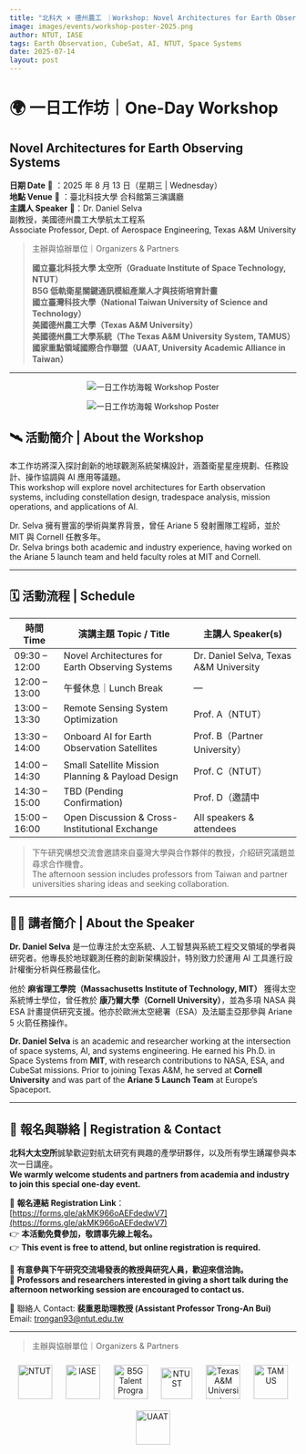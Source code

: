 ```yaml
---
title: "北科大 × 德州農工 ｜Workshop: Novel Architectures for Earth Observing Systems"
image: images/events/workshop-poster-2025.png
author: NTUT, IASE
tags: Earth Observation, CubeSat, AI, NTUT, Space Systems
date: 2025-07-14
layout: post
---
```


# 🌍 一日工作坊｜One-Day Workshop  
## **Novel Architectures for Earth Observing Systems**

**日期 Date** 📅 ：2025 年 8 月 13 日（星期三 | Wednesday）  
**地點 Venue** 📍 ：臺北科技大學 合科館第三演講廳  
**主講人 Speaker** 🎤：Dr. Daniel Selva  
副教授，美國德州農工大學航太工程系  
Associate Professor, Dept. of Aerospace Engineering, Texas A&M University  

> 主辦與協辦單位｜Organizers & Partners  
>  
> **國立臺北科技大學 太空所（Graduate Institute of Space Technology, NTUT）**  
> **B5G 低軌衛星關鍵通訊模組產業人才與技術培育計畫**  
> **國立臺灣科技大學（National Taiwan University of Science and Technology）**  
> **美國德州農工大學（Texas A&M University）**  
> **美國德州農工大學系統（The Texas A&M University System, TAMUS）**  
> **國家重點領域國際合作聯盟（UAAT, University Academic Alliance in Taiwan）**

---
<p align="center">
  <img src="/images/blogs/poster-openworkshop-ntut.jpg" alt="一日工作坊海報 Workshop Poster" style="max-width: 100%; height: auto;">
</p>
<p align="center">
  <img src="/images/blogs/poster-openworkshop-ntut-2.jpg" alt="一日工作坊海報 Workshop Poster" style="max-width: 100%; height: auto;">
</p>

## 🛰 活動簡介 | About the Workshop

本工作坊將深入探討創新的地球觀測系統架構設計，涵蓋衛星星座規劃、任務設計、操作協調與 AI 應用等議題。  
This workshop will explore novel architectures for Earth observation systems, including constellation design, tradespace analysis, mission operations, and applications of AI.

Dr. Selva 擁有豐富的學術與業界背景，曾任 Ariane 5 發射團隊工程師，並於 MIT 與 Cornell 任教多年。  
Dr. Selva brings both academic and industry experience, having worked on the Ariane 5 launch team and held faculty roles at MIT and Cornell.

---

## 🗓 活動流程 | Schedule

| 時間 Time       | 演講主題 Topic / Title                            | 主講人 Speaker(s)                               |
|----------------|--------------------------------------------------|-------------------------------------------------|
| 09:30 – 12:00  | Novel Architectures for Earth Observing Systems  | Dr. Daniel Selva, Texas A&M University          |
| 12:00 – 13:00  | 午餐休息｜Lunch Break                             | —                                               |
| 13:00 – 13:30  | Remote Sensing System Optimization                | Prof. A（NTUT）                                 |
| 13:30 – 14:00  | Onboard AI for Earth Observation Satellites       | Prof. B（Partner University）                   |
| 14:00 – 14:30  | Small Satellite Mission Planning & Payload Design | Prof. C（NTUT）                                 |
| 14:30 – 15:00  | TBD (Pending Confirmation)                        | Prof. D（邀請中 | Pending）                     |
| 15:00 – 16:00  | Open Discussion & Cross-Institutional Exchange    | All speakers & attendees                        |

> 下午研究構想交流會邀請來自臺灣大學與合作夥伴的教授，介紹研究議題並尋求合作機會。  
> The afternoon session includes professors from Taiwan and partner universities sharing ideas and seeking collaboration.

---

## 👨‍🏫 講者簡介 | About the Speaker

**Dr. Daniel Selva** 是一位專注於太空系統、人工智慧與系統工程交叉領域的學者與研究者。他專長於地球觀測任務的創新架構設計，特別致力於運用 AI 工具進行設計權衡分析與任務最佳化。

他於 **麻省理工學院（Massachusetts Institute of Technology, MIT）** 獲得太空系統博士學位，曾任教於 **康乃爾大學（Cornell University）**，並為多項 NASA 與 ESA 計畫提供研究支援。他亦於歐洲太空總署（ESA）及法屬圭亞那參與 Ariane 5 火箭任務操作。

**Dr. Daniel Selva** is an academic and researcher working at the intersection of space systems, AI, and systems engineering. He earned his Ph.D. in Space Systems from **MIT**, with research contributions to NASA, ESA, and CubeSat missions. Prior to joining Texas A&M, he served at **Cornell University** and was part of the **Ariane 5 Launch Team** at Europe’s Spaceport.

---

## 📩 報名與聯絡 | Registration & Contact

**北科大太空所**誠摯歡迎對航太研究有興趣的產學研夥伴，以及所有學生踴躍參與本次一日講座。  
**We warmly welcome students and partners from academia and industry to join this special one-day event.**

🔗 **報名連結 Registration Link**：  
[https://forms.gle/akMK966oAEFdedwV7](https://forms.gle/akMK966oAEFdedwV7)  
👉 **本活動免費參加，敬請事先線上報名。**  
👉 **This event is free to attend, but online registration is required.**

📢 **有意參與下午研究交流場發表的教授與研究人員，歡迎來信洽詢。**  
📢 **Professors and researchers interested in giving a short talk during the afternoon networking session are encouraged to contact us.**

📧 聯絡人 Contact: **裴重恩助理教授 (Assistant Professor Trong-An Bui)**  
Email: [trongan93@ntut.edu.tw](mailto:trongan93@ntut.edu.tw)

---
> 主辦與協辦單位｜Organizers & Partners  

<p align="center">
  <img src="/images/blogs/taipeitech-logo.jpg" alt="NTUT" height="60" style="margin: 10px;">
  <img src="/images/blogs/ntut-iase-logo.png" alt="IASE" height="60" style="margin: 10px;">
  <img src="/images/blogs/b5g-logo.png" alt="B5G Talent Program" height="60" style="margin: 10px;">
  <img src="/images/blogs/taiwantech-logo.png" alt="NTUST" height="55" style="margin: 10px;">
  <img src="/images/blogs/tam-logo.jpg" alt="Texas A&M University" height="60" style="margin: 10px;">
  <img src="/images/blogs/tamus-logo.png" alt="TAMUS" height="60" style="margin: 10px;">
  <img src="/images/blogs/uaat-logo.png" alt="UAAT" height="60" style="margin: 10px;">
</p>


